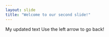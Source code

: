 ```yaml
---
layout: slide
title: "Welcome to our second slide!"
---
```

My updated text
Use the left arrow to go back!

